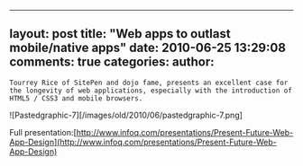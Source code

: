 

---
layout: post
title: "Web apps to outlast mobile/native apps"
date: 2010-06-25 13:29:08
comments: true
categories:
author:
---


    Tourrey Rice of SitePen and dojo fame, presents an excellent case for the longevity of web applications, especially with the introduction of HTML5 / CSS3 and mobile browsers.

![Pastedgraphic-7][/images/old/2010/06/pastedgraphic-7.png] 

Full presentation:[http://www.infoq.com/presentations/Present-Future-Web-App-Design](http://www.infoq.com/presentations/Present-Future-Web-App-Design) 